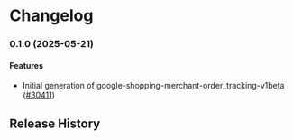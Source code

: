 # Changelog

### 0.1.0 (2025-05-21)

#### Features

* Initial generation of google-shopping-merchant-order_tracking-v1beta ([#30411](https://github.com/googleapis/google-cloud-ruby/issues/30411)) 

## Release History
